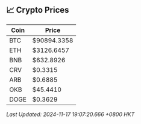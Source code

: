 ## 📈 Crypto Prices

| Coin | Price |
| ---- | ----- |
| BTC | $90894.3358 |
| ETH | $3126.6457 |
| BNB | $632.8926 |
| CRV | $0.3315 |
| ARB | $0.6885 |
| OKB | $45.4410 |
| DOGE | $0.3629 |

_Last Updated: 2024-11-17 19:07:20.666 +0800 HKT_